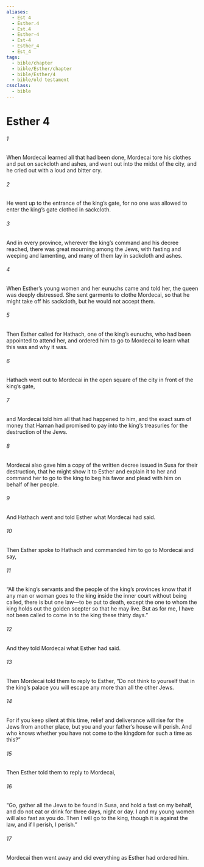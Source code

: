 ```yaml
---
aliases:
  - Est 4
  - Esther.4
  - Est.4
  - Esther-4
  - Est-4
  - Esther_4
  - Est_4
tags:
  - bible/chapter
  - bible/Esther/chapter
  - bible/Esther/4
  - bible/old testament
cssclass:
  - bible
---
```


# Esther 4

###### 1
When Mordecai learned all that had been done, Mordecai tore his clothes and put on sackcloth and ashes, and went out into the midst of the city, and he cried out with a loud and bitter cry.
###### 2
He went up to the entrance of the king’s gate, for no one was allowed to enter the king’s gate clothed in sackcloth.
###### 3
And in every province, wherever the king’s command and his decree reached, there was great mourning among the Jews, with fasting and weeping and lamenting, and many of them lay in sackcloth and ashes.
###### 4
When Esther’s young women and her eunuchs came and told her, the queen was deeply distressed. She sent garments to clothe Mordecai, so that he might take off his sackcloth, but he would not accept them.
###### 5
Then Esther called for Hathach, one of the king’s eunuchs, who had been appointed to attend her, and ordered him to go to Mordecai to learn what this was and why it was.
###### 6
Hathach went out to Mordecai in the open square of the city in front of the king’s gate,
###### 7
and Mordecai told him all that had happened to him, and the exact sum of money that Haman had promised to pay into the king’s treasuries for the destruction of the Jews.
###### 8
Mordecai also gave him a copy of the written decree issued in Susa for their destruction, that he might show it to Esther and explain it to her and command her to go to the king to beg his favor and plead with him on behalf of her people.
###### 9
And Hathach went and told Esther what Mordecai had said.
###### 10
Then Esther spoke to Hathach and commanded him to go to Mordecai and say,
###### 11
“All the king’s servants and the people of the king’s provinces know that if any man or woman goes to the king inside the inner court without being called, there is but one law—to be put to death, except the one to whom the king holds out the golden scepter so that he may live. But as for me, I have not been called to come in to the king these thirty days.”
###### 12
And they told Mordecai what Esther had said.
###### 13
Then Mordecai told them to reply to Esther, “Do not think to yourself that in the king’s palace you will escape any more than all the other Jews.
###### 14
For if you keep silent at this time, relief and deliverance will rise for the Jews from another place, but you and your father’s house will perish. And who knows whether you have not come to the kingdom for such a time as this?”
###### 15
Then Esther told them to reply to Mordecai,
###### 16
“Go, gather all the Jews to be found in Susa, and hold a fast on my behalf, and do not eat or drink for three days, night or day. I and my young women will also fast as you do. Then I will go to the king, though it is against the law, and if I perish, I perish.”
###### 17
Mordecai then went away and did everything as Esther had ordered him.


